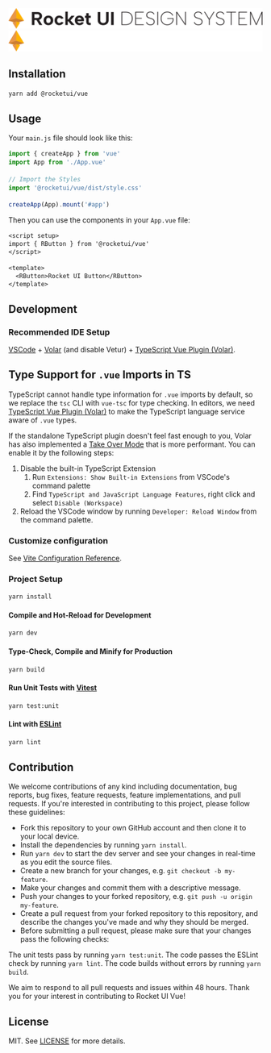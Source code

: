 ![Logo](./resources/rocket-ui-logo-light.svg#gh-light-mode-only)
![Logo](./resources/rocket-ui-logo-dark.svg#gh-dark-mode-only)

## Installation

```sh
yarn add @rocketui/vue
```

## Usage

Your `main.js` file should look like this:

```js
import { createApp } from 'vue'
import App from './App.vue'

// Import the Styles
import '@rocketui/vue/dist/style.css'

createApp(App).mount('#app')
```

Then you can use the components in your `App.vue` file:

```vue
<script setup>
import { RButton } from '@rocketui/vue'
</script>

<template>
  <RButton>Rocket UI Button</RButton>
</template>
```

## Development

### Recommended IDE Setup

[VSCode](https://code.visualstudio.com/) + [Volar](https://marketplace.visualstudio.com/items?itemName=Vue.volar) (and disable Vetur) + [TypeScript Vue Plugin (Volar)](https://marketplace.visualstudio.com/items?itemName=Vue.vscode-typescript-vue-plugin).

## Type Support for `.vue` Imports in TS

TypeScript cannot handle type information for `.vue` imports by default, so we replace the `tsc` CLI with `vue-tsc` for type checking. In editors, we need [TypeScript Vue Plugin (Volar)](https://marketplace.visualstudio.com/items?itemName=Vue.vscode-typescript-vue-plugin) to make the TypeScript language service aware of `.vue` types.

If the standalone TypeScript plugin doesn't feel fast enough to you, Volar has also implemented a [Take Over Mode](https://github.com/johnsoncodehk/volar/discussions/471#discussioncomment-1361669) that is more performant. You can enable it by the following steps:

1. Disable the built-in TypeScript Extension
    1) Run `Extensions: Show Built-in Extensions` from VSCode's command palette
    2) Find `TypeScript and JavaScript Language Features`, right click and select `Disable (Workspace)`
2. Reload the VSCode window by running `Developer: Reload Window` from the command palette.

### Customize configuration

See [Vite Configuration Reference](https://vitejs.dev/config/).

### Project Setup

```sh
yarn install
```

#### Compile and Hot-Reload for Development

```sh
yarn dev
```

#### Type-Check, Compile and Minify for Production

```sh
yarn build
```

#### Run Unit Tests with [Vitest](https://vitest.dev/)

```sh
yarn test:unit
```

#### Lint with [ESLint](https://eslint.org/)

```sh
yarn lint
```

## Contribution

We welcome contributions of any kind including documentation, bug reports, bug fixes, feature requests, feature implementations, and pull requests. If you're interested in contributing to this project, please follow these guidelines:

- Fork this repository to your own GitHub account and then clone it to your local device.
- Install the dependencies by running `yarn install`.
- Run `yarn dev` to start the dev server and see your changes in real-time as you edit the source files.
- Create a new branch for your changes, e.g. `git checkout -b my-feature`.
- Make your changes and commit them with a descriptive message.
- Push your changes to your forked repository, e.g. `git push -u origin my-feature`.
- Create a pull request from your forked repository to this repository, and describe the changes you've made and why they should be merged.
- Before submitting a pull request, please make sure that your changes pass the following checks:

The unit tests pass by running `yarn test:unit`.
The code passes the ESLint check by running `yarn lint`.
The code builds without errors by running `yarn build`.

We aim to respond to all pull requests and issues within 48 hours. Thank you for your interest in contributing to Rocket UI Vue!

## License

MIT. See [LICENSE](./LICENSE) for more details.
